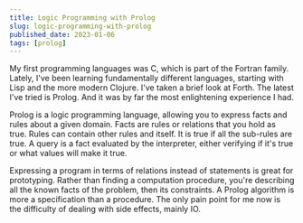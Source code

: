 ```yaml
---
title: Logic Programming with Prolog
slug: logic-programming-with-prolog
published_date: 2023-01-06
tags: [prolog]
---
```

My first programming languages was C, which is part of the Fortran family. Lately, I've been learning fundamentally different languages, starting with Lisp and the more modern Clojure. I've taken a brief look at Forth. The latest I've tried is Prolog. And it was by far the most enlightening experience I had.

Prolog is a logic programming language, allowing you to express facts and rules about a given domain. Facts are rules or relations that you hold as true. Rules can contain other rules and itself. It is true if all the sub-rules are true. A query is a fact evaluated by the interpreter, either verifying if it's true or what values will make it true.

Expressing a program in terms of relations instead of statements is great for prototyping. Rather than finding a computation procedure, you're describing all the known facts of the problem, then its constraints. A Prolog algorithm is more a specification than a procedure. The only pain point for me now is the difficulty of dealing with side effects, mainly IO.